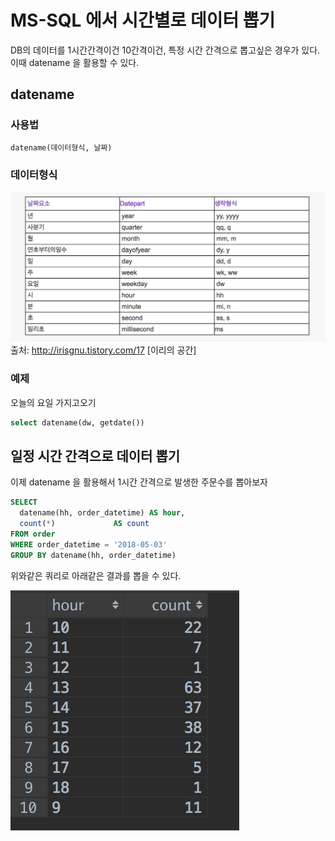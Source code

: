 # MS-SQL 에서 시간별로 데이터 뽑기
DB의 데이터를 1시간간격이건 10간격이건, 특정 시간 간격으로 뽑고싶은 경우가 있다. 이때 datename 을 활용할 수 있다.

## datename
### 사용법
```sql
datename(데이터형식, 날짜)
```
### 데이터형식
![](../images/2018-05-07-18-03-15.png)
출처: http://irisgnu.tistory.com/17 [이리의 공간]

### 예제
오늘의 요일 가지고오기
```sql
select datename(dw, getdate())
```

## 일정 시간 간격으로 데이터 뽑기
이제 datename 을 활용해서 1시간 간격으로 발생한 주문수를 뽑아보자
```sql
SELECT
  datename(hh, order_datetime) AS hour,
  count(*)             AS count
FROM order
WHERE order_datetime = '2018-05-03'
GROUP BY datename(hh, order_datetime)
```

위와같은 쿼리로 아래같은 결과를 뽑을 수 있다.

![](../images/2018-05-07-18-27-35.png)